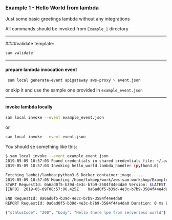 ### Example 1 - Hello World from lambda

Just some basic greetings lambda without any integrations

All commands should be invoked from `Example_1` directory

---
####validate template:
```bash
sam validate
```
---
#### prepare lambda invocation event

```bash
 sam local generate-event apigateway aws-proxy > event.json 
```
or skip it and use the sample one provided in `example_event.json`

---
#### invoke lambda locally
```bash
sam local invoke --event example_event.json
```
or
```bash
sam local invoke --event event.json
```

You should se something like this:
```bash
$ sam local invoke --event example_event.json                                                                                 1 ↵
2019-05-09 10:57:03 Found credentials in shared credentials file: ~/.aws/credentials
2019-05-09 10:57:03 Invoking hello_world.lambda_handler (python3.6)

Fetching lambci/lambda:python3.6 Docker container image......
2019-05-09 10:57:05 Mounting /home/lukpep/work/aws-sam-workshop/Example_1/src as /var/task:ro,delegated inside runtime container
START RequestId: 0a6ad0f5-b39d-4e3c-b7b9-3584f44e4da0 Version: $LATEST
[INFO]	2019-05-09T08:57:06.425Z	0a6ad0f5-b39d-4e3c-b7b9-3584f44e4da0	Saying hello from AWS lambda ... 

END RequestId: 0a6ad0f5-b39d-4e3c-b7b9-3584f44e4da0
REPORT RequestId: 0a6ad0f5-b39d-4e3c-b7b9-3584f44e4da0 Duration: 0 ms Billed Duration: 100 ms Memory Size: 128 MB Max Memory Used: 19 MB

{"statusCode": "200", "body": "Hello there lpe from serverless world"}

```